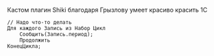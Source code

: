Кастом плагин Shiki благодаря Грызлову умеет красиво красить 1С

```bsl
// Надо что-то делать
Для каждого Запись из Набор Цикл
	Сообщить(Запись.период);
	Продолжить
КонецЦикла;
```

